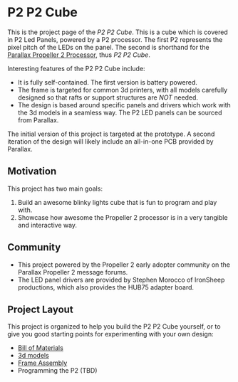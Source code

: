 # P2 P2 Cube

This is the project page of the _P2 P2 Cube_. This is a cube which is covered in P2 Led Panels, powered by a P2 processor. The first P2 represents the pixel pitch of the LEDs on the panel. The second is shorthand for the [Parallax Propeller 2 Processor](https://www.parallax.com/propeller-2/), thus _P2 P2 Cube_.

Interesting features of the P2 P2 Cube include:
- It is fully self-contained. The first version is battery powered.  
- The frame is targeted for common 3d printers, with all models carefully designed so that rafts or support structures are *NOT* needed.
- The design is based around specific panels and drivers which work with the 3d models in a seamless way. The P2 LED panels can be sourced from Parallax.

The initial version of this project is targeted at the prototype. A second iteration of the design will likely include an all-in-one PCB provided by Parallax.

## Motivation

This project has two main goals:
1) Build an awesome blinky lights cube that is fun to program and play with.
2) Showcase how awesome the Propeller 2 processor is in a very tangible and interactive way.  

## Community

- This project powered by the Propeller 2 early adopter community on the Parallax Propeller 2 message forums.
- The LED panel drivers are provided by Stephen Morocco of IronSheep productions, which also provides the HUB75 adapter board.

## Project Layout

This project is organized to help you build the P2 P2 Cube yourself, or to give you good starting points for experimenting with your own design:

- [Bill of Materials](bill_of_materials.md)
- [3d models](3d_models/README.md)
- [Frame Assembly](3d_models/assembly.md)
- Programming the P2 (TBD)